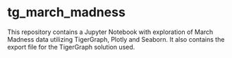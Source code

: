 # tg_march_madness
This repository contains a Jupyter Notebook with exploration of March Madness data utilizing TigerGraph, Plotly and Seaborn. It also contains the export file for the TigerGraph solution used.
